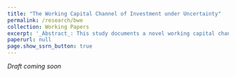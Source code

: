 ```yaml
---
title: "The Working Capital Channel of Investment under Uncertainty"
permalink: /research/bwe
collection: Working Papers
excerpt: '_Abstract_: This study documents a novel working capital channel of investment under uncertainty, wherein uncertainty affects investment not through adjustment costs or irreversibility but through working capital and cash flows. The uncertainty comes from a prevalent supply chain phenomenon known as the bullwhip effect, where demand volatility is amplified upstream along the supply chain from retailers to raw materials suppliers.'
paperurl: null
page.show_ssrn_button: true
---
```

_Draft coming soon_
